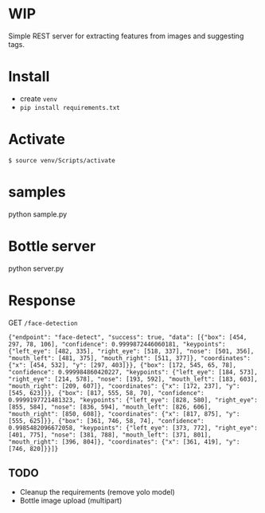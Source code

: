 # WIP

Simple REST server for extracting features from images and suggesting tags.


# Install

- create `venv`
- `pip install requirements.txt`

# Activate

`$ source venv/Scripts/activate`


# samples

python sample.py

# Bottle server

python server.py

# Response

GET `/face-detection`

```
{"endpoint": "face-detect", "success": true, "data": [{"box": [454, 297, 78, 106], "confidence": 0.9999872446060181, "keypoints": {"left_eye": [482, 335], "right_eye": [518, 337], "nose": [501, 356], "mouth_left": [481, 375], "mouth_right": [511, 377]}, "coordinates": {"x": [454, 532], "y": [297, 403]}}, {"box": [172, 545, 65, 78], "confidence": 0.999984860420227, "keypoints": {"left_eye": [184, 573], "right_eye": [214, 578], "nose": [193, 592], "mouth_left": [183, 603], "mouth_right": [209, 607]}, "coordinates": {"x": [172, 237], "y": [545, 623]}}, {"box": [817, 555, 58, 70], "confidence": 0.9999197721481323, "keypoints": {"left_eye": [828, 580], "right_eye": [855, 584], "nose": [836, 594], "mouth_left": [826, 606], "mouth_right": [850, 608]}, "coordinates": {"x": [817, 875], "y": [555, 625]}}, {"box": [361, 746, 58, 74], "confidence": 0.9985482096672058, "keypoints": {"left_eye": [373, 772], "right_eye": [401, 775], "nose": [381, 788], "mouth_left": [371, 801], "mouth_right": [396, 804]}, "coordinates": {"x": [361, 419], "y": [746, 820]}}]}
```


## TODO

- Cleanup the requirements (remove yolo model)
- Bottle image upload (multipart)